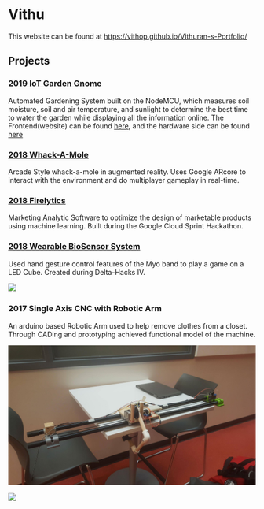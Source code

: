 # Vithu
This website can be found at https://vithop.github.io/Vithuran-s-Portfolio/
## Projects
### [2019 IoT Garden Gnome](https://github.com/saamirt/IOT-Garden-Gnome)
Automated Gardening System built on the NodeMCU, which measures soil moisture, soil and air temperature, and sunlight to determine the best time to water the garden while displaying all the information online. The Frontend(website) can be found [here](https://github.com/saamirt/garden-gnome-app), and the hardware side can be found [here](https://github.com/saamirt/IOT-Garden-Gnome)


### [2018 Whack-A-Mole](https://github.com/Vithop/Wack-A-Bok)
Arcade Style whack-a-mole in augmented reality. Uses Google ARcore to interact with the environment and do multiplayer gameplay in real-time.
 

### [2018 Firelytics](https://test1-fc794.firebaseapp.com/)
Marketing Analytic Software to optimize the design of marketable products using machine learning. Built during the Google Cloud Sprint Hackathon.
 
### [2018 Wearable BioSensor System](https://github.com/Mathuran/Myo_Arduino_3DLEDcube)
Used hand gesture control features of the Myo band to play a game on a LED Cube. Created during Delta-Hacks IV.

![](Wearable-BioSensor.gif)

### 2017 Single Axis CNC with Robotic Arm
An arduino based Robotic Arm used to help remove clothes from a closet. Through CADing and prototyping achieved functional model of the machine.

![](Single-Axis-CNC.jpg)

![](Single-Axis-CNC-prototype.gif)
